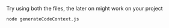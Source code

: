 Try using both the files, the later on might work on your project


```bash
node generateCodeContext.js
```
